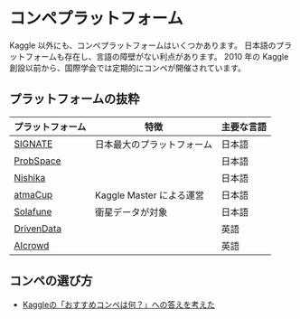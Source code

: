 # コンペプラットフォーム

Kaggle 以外にも、コンペプラットフォームはいくつかあります。
日本語のプラットフォームも存在し、言語の障壁がない利点があります。
2010 年の Kaggle 創設以前から、国際学会では定期的にコンペが開催されています。

## プラットフォームの抜粋

| プラットフォーム | 特徴 | 主要な言語 |
| ------------- | -------- | -------- |
| [SIGNATE](https://competition-content.signate.jp/home)       | 日本最大のプラットフォーム | 日本語   |
| [ProbSpace](https://comp.probspace.com/)     |  | 日本語   |
| [Nishika](https://www.nishika.com/)       |  | 日本語   |
| [atmaCup](https://www.guruguru.science/) | Kaggle Master による運営 | 日本語   |
| [Solafune](https://solafune.com/) | 衛星データが対象 | 日本語   |
| [DrivenData](https://www.drivendata.org/) |    | 英語     |
| [AIcrowd](https://www.aicrowd.com/) |       | 英語     |

## コンペの選び方

- [Kaggleの「おすすめコンペは何？」への答えを考えた](https://upura.hatenablog.com/entry/2020/07/31/223000)
